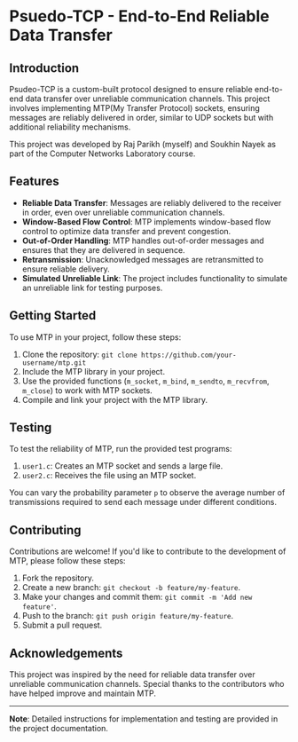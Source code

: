 # Psuedo-TCP - End-to-End Reliable Data Transfer

## Introduction

Psudeo-TCP is a custom-built protocol designed to ensure reliable end-to-end data transfer over unreliable communication channels. This project involves implementing MTP(My Transfer Protocol) sockets, ensuring messages are reliably delivered in order, similar to UDP sockets but with additional reliability mechanisms.

This project was developed by Raj Parikh (myself) and Soukhin Nayek as part of the Computer Networks Laboratory course.
## Features

- **Reliable Data Transfer**: Messages are reliably delivered to the receiver in order, even over unreliable communication channels.
- **Window-Based Flow Control**: MTP implements window-based flow control to optimize data transfer and prevent congestion.
- **Out-of-Order Handling**: MTP handles out-of-order messages and ensures that they are delivered in sequence.
- **Retransmission**: Unacknowledged messages are retransmitted to ensure reliable delivery.
- **Simulated Unreliable Link**: The project includes functionality to simulate an unreliable link for testing purposes.

## Getting Started

To use MTP in your project, follow these steps:

1. Clone the repository: `git clone https://github.com/your-username/mtp.git`
2. Include the MTP library in your project.
3. Use the provided functions (`m_socket`, `m_bind`, `m_sendto`, `m_recvfrom`, `m_close`) to work with MTP sockets.
4. Compile and link your project with the MTP library.

## Testing

To test the reliability of MTP, run the provided test programs:

1. `user1.c`: Creates an MTP socket and sends a large file.
2. `user2.c`: Receives the file using an MTP socket.

You can vary the probability parameter `p` to observe the average number of transmissions required to send each message under different conditions.

## Contributing

Contributions are welcome! If you'd like to contribute to the development of MTP, please follow these steps:

1. Fork the repository.
2. Create a new branch: `git checkout -b feature/my-feature`.
3. Make your changes and commit them: `git commit -m 'Add new feature'`.
4. Push to the branch: `git push origin feature/my-feature`.
5. Submit a pull request.


## Acknowledgements

This project was inspired by the need for reliable data transfer over unreliable communication channels. Special thanks to the contributors who have helped improve and maintain MTP.

---
**Note**: Detailed instructions for implementation and testing are provided in the project documentation.
